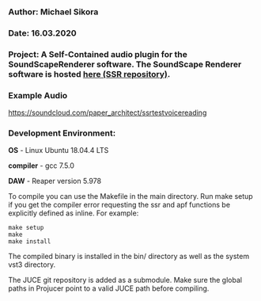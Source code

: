 
### Author: Michael Sikora
### Date: 16.03.2020
### Project: A Self-Contained audio plugin for the SoundScapeRenderer software. The SoundScape Renderer software is hosted [here (SSR repository)](https://github.com/SoundScapeRenderer/ssr).

### Example Audio

https://soundcloud.com/paper_architect/ssrtestvoicereading

### Development Environment:
**OS** - Linux Ubuntu 18.04.4 LTS

**compiler** - gcc 7.5.0

**DAW** - Reaper version 5.978

To compile you can use the Makefile in the main directory. Run make setup if you get the compiler error requesting the ssr and apf functions be explicitly defined as inline. For example:

```shell
make setup
make
make install
```

The compiled binary is installed in the bin/ directory as well as the system vst3 directory. 

The JUCE git repository is added as a submodule.
Make sure the global paths in Projucer point to a valid JUCE path before compiling.  


